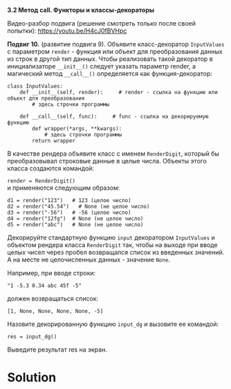 **3.2 Метод __call__. Функторы и классы-декораторы**

Видео-разбор подвига (решение смотреть только после
своей попытки): https://youtu.be/H4cJ0fBVHpc

**Подвиг 10.** (развитие подвига 9). Объявите 
класс-декоратор `InputValues` с параметром 
`render` - функция или объект для преобразования 
данных из строк в другой тип данных. Чтобы реализовать
такой декоратор в инициализаторе `__init__()` следует указать 
параметр render, а магический метод `__call__()` 
определяется как функция-декоратор:
```
class InputValues:
    def __init__(self, render):     # render - ссылка на функцию или объект для преобразования
        # здесь строчки программы

    def __call__(self, func):     # func - ссылка на декорируемую функцию
        def wrapper(*args, **kwargs):
            # здесь строчки программы
        return wrapper
```
В качестве рендера объявите класс с именем `RenderDigit`,
который бы преобразовывал строковые данные в целые числа.
Объекты этого класса создаются командой:

`render = RenderDigit()`\
и применяются следующим образом:
```
d1 = render("123")   # 123 (целое число)
d2 = render("45.54")   # None (не целое число)
d3 = render("-56")   # -56 (целое число)
d4 = render("12fg")  # None (не целое число)
d5 = render("abc")   # None (не целое число)
```
Декорируйте стандартную функцию `input` декоратором
`InputValues` и объектом рендера класса `RenderDigit` так,
чтобы на выходе при вводе целых чисел через пробел
возвращался список из введенных значений. А на месте
не целочисленных данных - значение `None`.

Например, при вводе строки:
```
"1 -5.3 0.34 abc 45f -5"
```
должен возвращаться список:
```
[1, None, None, None, None, -5]
```
Назовите декорированную функцию `input_dg` и вызовите
ее командой:
```
res = input_dg()
```
Выведите результат res на экран.

# Solution

```

```
